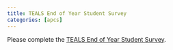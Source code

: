 ```yaml
---
title: TEALS End of Year Student Survey
categories: [apcs]
---
```

Please complete the [TEALS End of Year Student Survey](https://www.surveymonkey.com/r/StudentPost2016-17).
